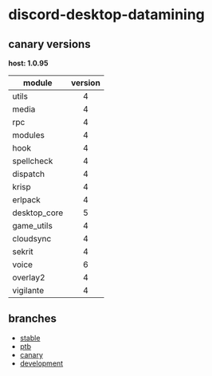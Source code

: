 # discord-desktop-datamining

## canary versions

**host: 1.0.95**

| module | version |
| ------ | :-----: |
| utils | 4 |
| media | 4 |
| rpc | 4 |
| modules | 4 |
| hook | 4 |
| spellcheck | 4 |
| dispatch | 4 |
| krisp | 4 |
| erlpack | 4 |
| desktop_core | 5 |
| game_utils | 4 |
| cloudsync | 4 |
| sekrit | 4 |
| voice | 6 |
| overlay2 | 4 |
| vigilante | 4 |

## branches

- [stable](https://github.com/OpenAsar/discord-desktop-datamining/tree/stable)
- [ptb](https://github.com/OpenAsar/discord-desktop-datamining/tree/ptb)
- [canary](https://github.com/OpenAsar/discord-desktop-datamining/tree/canary)
- [development](https://github.com/OpenAsar/discord-desktop-datamining/tree/development)